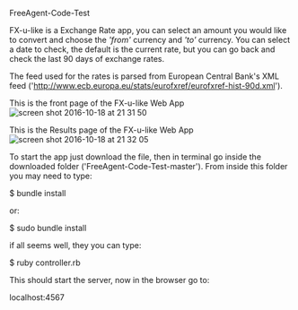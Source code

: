 FreeAgent-Code-Test

FX-u-like is a Exchange Rate app, you can select an amount you would like to convert and choose the <i>'from'</i> currency and  <i>'to'</i> currency. You can select a date to check, the default is the current rate, but you can go back and check the last 90 days of exchange rates. 

The feed used for the rates is parsed from European Central Bank's XML feed ('http://www.ecb.europa.eu/stats/eurofxref/eurofxref-hist-90d.xml').


This is the front page of the FX-u-like Web App
![screen shot 2016-10-18 at 21 31 50](https://cloud.githubusercontent.com/assets/18755619/19495244/81663e28-957a-11e6-8cc3-822f154a2ec1.png)


This is the Results page of the FX-u-like Web App
![screen shot 2016-10-18 at 21 32 05](https://cloud.githubusercontent.com/assets/18755619/19495267/94f1f41e-957a-11e6-9519-fa8fc7ac9237.png)



To start the app just download the file, then in terminal go inside the downloaded folder ('FreeAgent-Code-Test-master'). From inside this folder you may need to type: 

$ bundle install

or:

$ sudo bundle install

if all seems well, they you can type:

$ ruby controller.rb   

This should start the server, now in the browser go to:

localhost:4567
